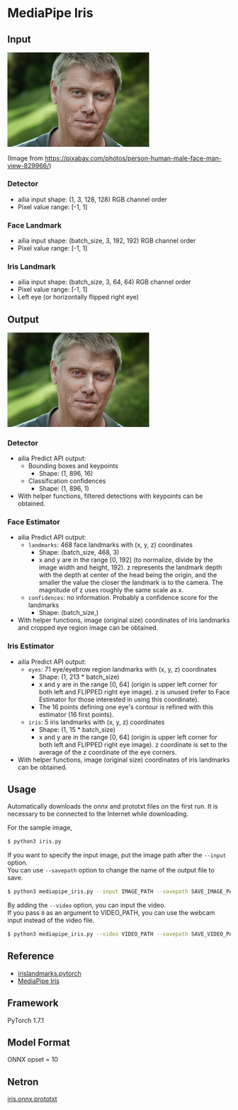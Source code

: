 # MediaPipe Iris

## Input

<img src="man.jpg" width="320px">

(Image from https://pixabay.com/photos/person-human-male-face-man-view-829966/)

### Detector

- ailia input shape: (1, 3, 128, 128) RGB channel order
- Pixel value range: [-1, 1]

### Face Landmark

- ailia input shape: (batch_size, 3, 192, 192) RGB channel order
- Pixel value range: [-1, 1]

### Iris Landmark

- ailia input shape: (batch_size, 3, 64, 64) RGB channel order
- Pixel value range: [-1, 1]
- Left eye (or horizontally flipped right eye)

## Output

<img src="output.png" width="320px">

### Detector

- ailia Predict API output:
  - Bounding boxes and keypoints
    - Shape: (1, 896, 16)
  - Classification confidences
    - Shape: (1, 896, 1)
- With helper functions, filtered detections with keypoints can be obtained.

### Face Estimator

- ailia Predict API output:
  - `landmarks`: 468 face landmarks with (x, y, z) coordinates
    - Shape: (batch_size, 468, 3)
    - x and y are in the range [0, 192] (to normalize, divide by the image width
    and height, 192). z represents the landmark depth with the depth at center
    of the head being the origin, and the smaller the value the closer the
    landmark is to the camera. The magnitude of z uses roughly the same scale as
    x.
  - `confidences`: no information. Probably a confidence score for the landmarks
    - Shape: (batch_size,)
- With helper functions, image (original size) coordinates of iris landmarks and
cropped eye region image can be obtained.

### Iris Estimator

- ailia Predict API output:
  - `eyes`: 71 eye/eyebrow region landmarks with (x, y, z) coordinates
    - Shape: (1, 213 * batch_size)
    - x and y are in the range [0, 64] (origin is upper left corner for both
    left and FLIPPED right eye image). z is unused (refer to Face Estimator
    for those interested in using this coordinate).
    - The 16 points defining one eye's contour is refined with this estimator
    (16 first points).
  - `iris`: 5 iris landmarks with (x, y, z) coordinates
    - Shape: (1, 15 * batch_size)
    - x and y are in the range [0, 64] (origin is upper left corner for both
    left and FLIPPED right eye image). z coordinate is set to the average of the
    z coordinate of the eye corners.
- With helper functions, image (original size) coordinates of iris landmarks can
be obtained.

## Usage

Automatically downloads the onnx and prototxt files on the first run.
It is necessary to be connected to the Internet while downloading.

For the sample image,
``` bash
$ python3 iris.py 
```

If you want to specify the input image, put the image path after the `--input` option.  
You can use `--savepath` option to change the name of the output file to save.
```bash
$ python3 mediapipe_iris.py --input IMAGE_PATH --savepath SAVE_IMAGE_PATH
```

By adding the `--video` option, you can input the video.   
If you pass `0` as an argument to VIDEO_PATH, you can use the webcam input instead of the video file.
```bash
$ python3 mediapipe_iris.py --video VIDEO_PATH --savepath SAVE_VIDEO_PATH
```

## Reference

- [irislandmarks.pytorch](https://github.com/cedriclmenard/irislandmarks.pytorch)
- [MediaPipe Iris](https://google.github.io/mediapipe/solutions/iris)

## Framework

PyTorch 1.7.1


## Model Format

ONNX opset = 10

## Netron

[iris.onnx.prototxt](https://netron.app/?url=https://storage.googleapis.com/ailia-models/mediapipe_iris/iris.onnx.prototxt)
